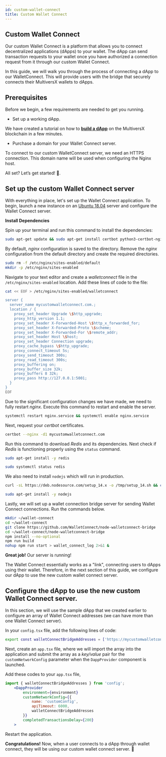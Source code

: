 ```yaml
---
id: custom-wallet-connect
title: Custom Wallet Connect
---
```


## Custom Wallet Connect

Our custom Wallet Connect is a platform that allows you to connect decentralized applications (dApps) to your wallet. The dApp can send transaction requests to your wallet once you have authorized a connection request from it through our custom Wallet Connect.

In this guide, we will walk you through the process of connecting a dApp to our WalletConnect. This will provide users with the bridge that securely connects their MultiversX wallets to dApps.

## **Prerequisites**

Before we begin, a few requirements are needed to get you running.

- Set up a working dApp.

We have created a tutorial on how to **[build a dApp](https://docs.multiversx.com/developers/tutorials/your-first-dapp/)** on the MultiversX blockchain in a few minutes.

- Purchase a domain for your Wallet Connect server.

To connect to our custom WalletConnect server, we need an HTTPS connection. This domain name will be used when configuring the Nginx host.

All set? Let’s get started! 🚀.

## Set up the custom Wallet Connect server

With everything in place, let's set up the Wallet Connect application. To begin, launch a new instance on an [Ubuntu 18.04](https://ubuntu.com/) server and configure the Wallet Connect server.

**Install Dependencies**

Spin up your terminal and run this command to install the dependencies:

```bash
sudo apt-get update && sudo apt-get install certbot python3-certbot-nginx docker.io docker-compose nginx -y
```

By default, _nginx_ configuration is saved to the directory. Remove the _nginx_ configuration from the default directory and create the required directories.

```bash
sudo rm -f /etc/nginx/sites-enabled/default
mkdir -p /etc/nginx/sites-enabled
```

Navigate to your text editor and create a _walletconnect_ file in the `/etc/nginx/sites-enabled` location. Add these lines of code to the file:

```bash
cat << EOF > /etc/nginx/sites-enabled/walletconnect

server {
  server_name mycustomwalletconnect.com.;
  location / {
    proxy_set_header Upgrade \$http_upgrade;
    proxy_http_version 1.1;
    proxy_set_header X-Forwarded-Host \$http_x_forwarded_for;
    proxy_set_header X-Forwarded-Proto \$scheme;
    proxy_set_header X-Forwarded-For \$remote_addr;
    proxy_set_header Host \$host;
    proxy_set_header Connection upgrade;
    proxy_cache_bypass \$http_upgrade;
    proxy_connect_timeout 5s;
    proxy_send_timeout 300s;
    proxy_read_timeout 300s;
    proxy_buffering on;
    proxy_buffer_size 32k;
    proxy_buffers 8 32k;
    proxy_pass http://127.0.0.1:5001;
  }
}
EOF
```

Due to the significant configuration changes we have made, we need to fully restart _nginx_. Execute this command to restart and enable the server.

```bash
systemctl restart nginx.service && systemctl enable nginx.service
```

Next, request your _certbot_ certificates.

```bash
certbot --nginx -d1 mycustomwalletconnect.com
```

Run this command to download _Redis_ and its dependencies. Next check if _Redis_ is functioning properly using the `status` command.

```bash
sudo apt-get install -y redis

sudo systemctl status redis
```

We also need to install `nodejs` which will run in production.

```bash
curl -sL https://deb.nodesource.com/setup_14.x -o /tmp/setup_14.sh && chmod +x /tmp/setup_14.sh

sudo apt-get install -y nodejs
```

Lastly, we will set up a wallet connection bridge server for sending Wallet Connect connections. Run the commands below.

```bash
mkdir ~/wallet-connect
cd ~/wallet-connect
git clone https://github.com/WalletConnect/node-walletconnect-bridge
cd ~/wallet-connect/node-walletconnect-bridge
npm install --no-optional
npm run build
nohup npm run start > wallet_connect_log 2>&1 &
```

**Great job!** Our server is running!

The Wallet Connect essentially works as a "link", connecting users to dApps using their wallet. Therefore, in the next section of this guide, we configure our dApp to use the new custom wallet connect server.

## Configure the dApp to use the new custom Wallet Connect server.

In this section, we will use the sample dApp that we created earlier to configure an array of Wallet Connect addresses (we can have more than one Wallet Connect server).

In your `config.tsx` file, add the following lines of code:

```bash
export const walletConnectBridgeAddresses = ['https://mycustomwalletconnect.com:5000'];
```

Next, create an `app.tsx` file, where we will import the array into the application and submit the array as a _key/value_ pair for the `customNetworkConfig` parameter when the `DappProvider` component is launched.

Add these codes to your `app.tsx` file,

```jsx
import { walletConnectBridgeAddresses } from 'config';
	<DappProvider
		environment={environment}
		customNetworkConfig={{
			name: 'customConfig',
			apiTimeout: 6000,
			walletConnectBridgeAddresses
		}}
		completedTransactionsDelay={200}
	>
```

Restart the application.

**Congratulations!** Now, when a user connects to a dApp through wallet connect, they will be using our custom wallet connect server. 🎉
